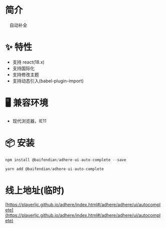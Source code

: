 # 简介
&ensp;&ensp;自动补全

# ✨ 特性
- 支持 react(18.x)
- 支持国际化
- 支持修改主题
- 支持动态引入(babel-plugin-import)

# 🖥 兼容环境
- 现代浏览器，IE11

# 📦 安装
```javascript
npm install @baifendian/adhere-ui-auto-complete --save
``` 

```javascript
yarn add @baifendian/adhere-ui-auto-complete
```

# 线上地址(临时)
[https://playerljc.github.io/adhere/index.html#/adhere/adhere/ui/autocomplete](https://playerljc.github.io/adhere/index.html#/adhere/adhere/ui/autocomplete)
